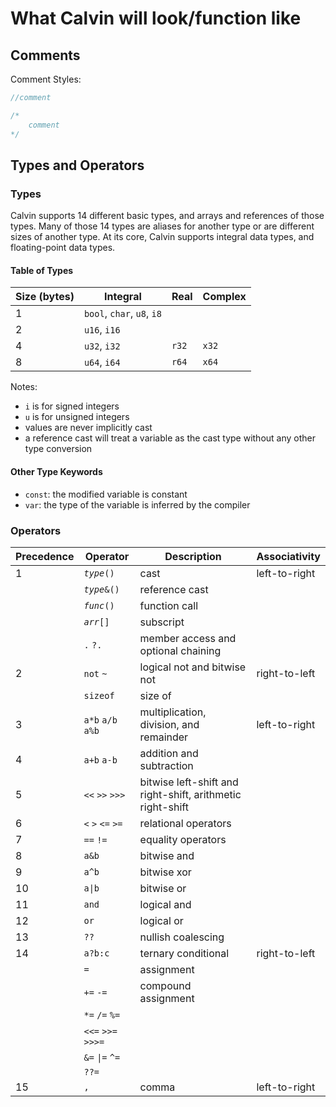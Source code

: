 # What Calvin will look/function like

## Comments

Comment Styles:

```c
//comment

/* 
    comment 
*/
```

## Types and Operators

### Types

Calvin supports 14 different basic types, and arrays and references of those types. Many of those 14 types are aliases for another type or are different sizes of another type. At its core, Calvin supports integral data types, and floating-point data types.

#### Table of Types

|Size (bytes)|Integral|Real|Complex|
|----|----|----|----|
|1|`bool`, `char`, `u8`, `i8`|||
|2|`u16`, `i16`|||
|4|`u32`, `i32`|`r32`|`x32`|
|8|`u64`, `i64`|`r64`|`x64`|

Notes:

- `i` is for signed integers
- `u` is for unsigned integers
- values are never implicitly cast
- a reference cast will treat a variable as the cast type without any other type conversion

#### Other Type Keywords

- `const`: the modified variable is constant
- `var`: the type of the variable is inferred by the compiler

### Operators

|Precedence|Operator|Description|Associativity|
|-|-|-|-|
|1|*`type`*`()`|cast|left-to-right|
||*`type`*`&()`|reference cast||
||*`func`*`()`|function call||
||*`arr`*`[]`|subscript||
||`.` `?.`|member access and optional chaining||
|2|`not` `~`|logical not and bitwise not|right-to-left|
||`sizeof`|size of||
|3|`a*b` `a/b` `a%b`|multiplication, division, and remainder|left-to-right|
|4|`a+b` `a-b`|addition and subtraction||
|5|`<<` `>>` `>>>`|bitwise left-shift and right-shift, arithmetic right-shift||
|6|`<` `>` `<=` `>=`|relational operators||
|7|`==` `!=`|equality operators||
|8|`a&b`|bitwise and||
|9|`a^b`|bitwise xor||
|10|`a\|b`|bitwise or||
|11|`and`|logical and||
|12|`or`|logical or||
|13|`??`|nullish coalescing||
|14|`a?b:c`|ternary conditional|right-to-left|
||`=`|assignment||
||`+=` `-=`|compound assignment||
||`*=` `/=` `%=`|||
||`<<=` `>>=` `>>>=`|||
||`&=` `\|=` `^=`|||
||`??=`|||
|15|`,`|comma|left-to-right|

